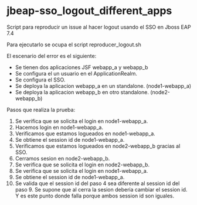 # jbeap-sso_logout_different_apps
Script para reproducir un issue al hacer logout usando el SSO en Jboss EAP 7.4

Para ejecutarlo se ocupa el script reproducer_logout.sh

El escenario del error es el siguiente:
- Se tienen dos aplicaciones JSF webapp_a y webapp_b
- Se configura el un usuario en el ApplicationRealm.
- Se configura el SSO.
- Se deploya la aplicacion webapp_a en un standalone. (node1-webapp_a)
- Se deploya la aplicacion webapp_b en otro standalone. (node2-webapp_b)


Pasos que realiza la prueba:

1. Se verifica que se solicita el login en node1-webapp_a.
2. Hacemos login en node1-webapp_a.
3. Verificamos que estamos logueados en node1-webapp_a.
4. Se obtiene el session id de node1-webapp_a.
5. Verificamos que estamos logueados en node2-webapp_b gracias al SSO.
6. Cerramos sesion en node2-webapp_b.
7. Se verifica que se solicita el login en node2-webapp_b.
8. Se verifica que se solicita el login en node1-webapp_a.
9. Se obtiene el session id de node1-webapp_a.
10. Se valida que el session id del paso 4 sea diferente al session id del paso 9. 
Se supone que al cerra la sesion deberia cambiar el session id. Y es este punto donde falla porque ambos session id son iguales.
